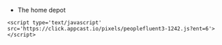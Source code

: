 - The home depot

`<script type='text/javascript' src='https://click.appcast.io/pixels/peoplefluent3-1242.js?ent=6'></script>`
